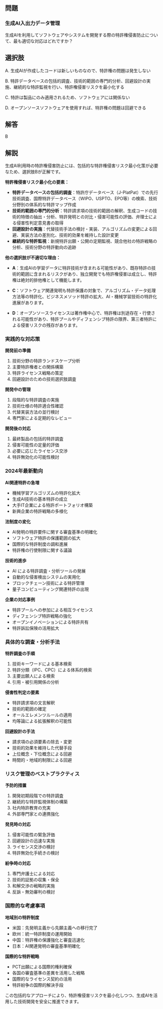 ## 問題
### 生成AI入出力データ管理
生成AIを利用してソフトウェアやシステムを開発する際の特許権侵害防止について、最も適切な対応はどれですか？

## 選択肢
A. 生成AIが作成したコードは新しいものなので、特許権の問題は発生しない

B. 特許データベースの包括的調査、技術的範囲の専門的分析、回避設計の実施、継続的な特許監視を行い、特許権侵害リスクを最小化する

C. 特許は製品にのみ適用されるため、ソフトウェアには関係ない

D. オープンソースソフトウェアを使用すれば、特許権の問題は回避できる

## 解答
B

## 解説
生成AI利用時の特許権侵害防止には、包括的な特許権侵害リスク最小化策が必要なため、選択肢Bが正解です。

**特許権侵害リスク最小化の要素：**

- **特許データベースの包括的調査**：特許庁データベース（J-PlatPat）での先行技術調査、国際特許データベース（WIPO、USPTO、EPO等）の検索、技術分野別の体系的な特許マップ作成
- **技術的範囲の専門的分析**：特許請求項の技術的範囲の解釈、生成コードの技術的特徴の抽出・分析、特許発明との対比・侵害可能性の評価、弁理士による侵害性判定意見書の取得
- **回避設計の実施**：代替技術手法の検討・実装、アルゴリズムの変更による回避、実装方法の差別化、技術的効果を維持した設計変更
- **継続的な特許監視**：新規特許出願・公開の定期監視、競合他社の特許戦略の分析、技術分野の特許動向の追跡

**他の選択肢が不適切な理由：**

- **A**：生成AIの学習データに特許技術が含まれる可能性があり、既存特許の技術的範囲に含まれるリスクがあり、独立開発でも特許権侵害は成立し、特許権は絶対的排他権として機能します。

- **C**：ソフトウェア関連発明も特許保護の対象で、アルゴリズム・データ処理方法等の特許化、ビジネスメソッド特許の拡大、AI・機械学習技術の特許化進展があります。

- **D**：オープンソースライセンスは著作権中心で、特許権は別途存在・行使される可能性があり、特許プールやディフェンシブ特許の限界、第三者特許による侵害リスクの残存があります。

### 実践的な対応策

**開発前の準備**
1. 技術分野の特許ランドスケープ分析
2. 主要特許権者との関係構築
3. 特許ライセンス戦略の策定
4. 回避設計のための技術選択肢調査

**開発中の管理**
1. 段階的な特許調査の実施
2. 技術仕様の特許適合性確認
3. 代替実装方法の並行検討
4. 専門家による定期的なレビュー

**開発後の対応**
1. 最終製品の包括的特許調査
2. 侵害可能性の定量的評価
3. 必要に応じたライセンス交渉
4. 特許無効化の可能性検討

### 2024年最新動向

**AI関連特許の急増**
- 機械学習アルゴリズムの特許化拡大
- 生成AI技術の基本特許の成立
- 大手IT企業による特許ポートフォリオ構築
- 新興企業の特許戦略の多様化

**法制度の変化**
- AI発明の特許要件に関する審査基準の明確化
- ソフトウェア特許の保護範囲の拡大
- 国際的な特許制度の調和進展
- 特許権の行使制限に関する議論

**技術的進歩**
- AI による特許調査・分析ツールの発展
- 自動的な侵害検出システムの実用化
- ブロックチェーン技術による特許管理
- 量子コンピューティング関連特許の出現

**企業の対応事例**
- 特許プールへの参加による相互ライセンス
- ディフェンシブ特許戦略の強化
- オープンイノベーションによる特許共有
- 特許訴訟保険の活用拡大

### 具体的な調査・分析手法

**特許調査の手順**
1. 技術キーワードによる基本検索
2. 特許分類（IPC、CPC）による体系的検索
3. 主要出願人による検索
4. 引用・被引用関係の分析

**侵害性判定の要素**
- 特許請求項の文言解釈
- 技術的範囲の確定
- オールエレメンツルールの適用
- 均等論による拡張解釈の可能性

**回避設計の手法**
- 請求項の必須要素の除去・変更
- 技術的効果を維持した代替手段
- 上位概念・下位概念による回避
- 時間的・地域的制限による回避

### リスク管理のベストプラクティス

**予防的措置**
1. 開発初期段階での特許調査
2. 継続的な特許監視体制の構築
3. 社内特許教育の充実
4. 外部専門家との連携強化

**発見時の対応**
1. 侵害可能性の緊急評価
2. 回避設計の迅速な実施
3. ライセンス交渉の検討
4. 特許無効化手続きの検討

**紛争時の対応**
1. 専門弁護士による対応
2. 技術的証拠の収集・保全
3. 和解交渉の戦略的実施
4. 反訴・無効審判の検討

### 国際的な考慮事項

**地域別の特許制度**
- 米国：先発明主義から先願主義への移行完了
- 欧州：統一特許制度の運用開始
- 中国：特許権の保護強化と審査迅速化
- 日本：AI関連発明の審査基準明確化

**国際的な特許戦略**
- PCT出願による国際的権利確保
- 各国の審査基準の差異を活用した戦略
- 国際的なライセンス契約の活用
- 特許紛争の国際的解決手段

この包括的なアプローチにより、特許権侵害リスクを最小化しつつ、生成AIを活用した技術開発を安全に推進できます。 